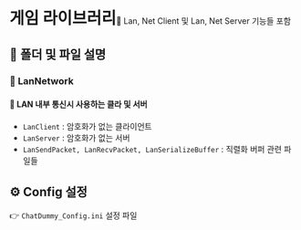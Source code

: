 <h1 style="display:inline">게임 라이브러리</h1>🔸 Lan, Net Client 및 Lan, Net Server 기능들 포함

## 📂 폴더 및 파일 설명
  ### 📄 LanNetwork
  #### 🔸 LAN 내부 통신시 사용하는 클라 및 서버
- `LanClient` : 암호화가 없는 클라이언트
- `LanServer` : 암호화가 없는 서버
- `LanSendPacket, LanRecvPacket, LanSerializeBuffer` : 직렬화 버퍼 관련 파일들

## ⚙️ Config 설정
👉 `ChatDummy_Config.ini` 설정 파일

